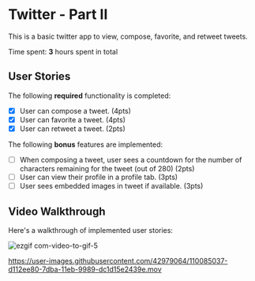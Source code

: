 # Twitter - Part II

This is a basic twitter app to view, compose, favorite, and retweet tweets.

Time spent: **3** hours spent in total

## User Stories

The following **required** functionality is completed:

- [x] User can compose a tweet. (4pts)
- [x] User can favorite a tweet. (4pts)
- [x] User can retweet a tweet. (2pts)

The following **bonus** features are implemented:

- [ ] When composing a tweet, user sees a countdown for the number of characters remaining for the tweet (out of 280) (2pts)
- [ ] User can view their profile in a profile tab. (3pts)
- [ ] User sees embedded images in tweet if available. (3pts)

## Video Walkthrough

Here's a walkthrough of implemented user stories:

![ezgif com-video-to-gif-5](https://user-images.githubusercontent.com/42979064/110086244-5519a600-7dbc-11eb-90f4-01db08f12077.gif)



https://user-images.githubusercontent.com/42979064/110085037-d112ee80-7dba-11eb-9989-dc1d15e2439e.mov
